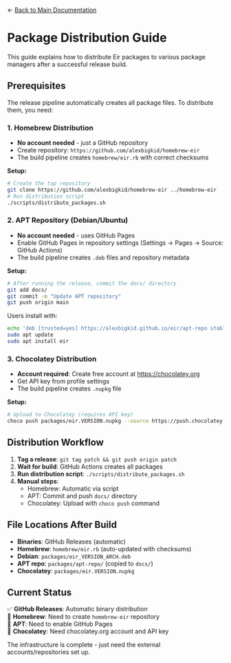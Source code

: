 ← [Back to Main Documentation](../README.md)

# Package Distribution Guide

This guide explains how to distribute Eir packages to various package managers after a successful release build.

## Prerequisites

The release pipeline automatically creates all package files. To distribute them, you need:

### 1. Homebrew Distribution
- **No account needed** - just a GitHub repository
- Create repository: `https://github.com/alexbigkid/homebrew-eir`
- The build pipeline creates `homebrew/eir.rb` with correct checksums

**Setup:**
```bash
# Create the tap repository
git clone https://github.com/alexbigkid/homebrew-eir ../homebrew-eir
# Run distribution script
./scripts/distribute_packages.sh
```

### 2. APT Repository (Debian/Ubuntu)
- **No account needed** - uses GitHub Pages
- Enable GitHub Pages in repository settings (Settings → Pages → Source: GitHub Actions)
- The build pipeline creates `.deb` files and repository metadata

**Setup:**
```bash
# After running the release, commit the docs/ directory
git add docs/
git commit -m "Update APT repository"
git push origin main
```

Users install with:
```bash
echo 'deb [trusted=yes] https://alexbigkid.github.io/eir/apt-repo stable main' | sudo tee /etc/apt/sources.list.d/eir.list
sudo apt update
sudo apt install eir
```

### 3. Chocolatey Distribution
- **Account required**: Create free account at https://chocolatey.org
- Get API key from profile settings
- The build pipeline creates `.nupkg` file

**Setup:**
```bash
# Upload to Chocolatey (requires API key)
choco push packages/eir.VERSION.nupkg --source https://push.chocolatey.org/ --api-key YOUR_API_KEY
```

## Distribution Workflow

1. **Tag a release**: `git tag patch && git push origin patch`
2. **Wait for build**: GitHub Actions creates all packages
3. **Run distribution script**: `./scripts/distribute_packages.sh`
4. **Manual steps**:
   - Homebrew: Automatic via script
   - APT: Commit and push `docs/` directory
   - Chocolatey: Upload with `choco push` command

## File Locations After Build

- **Binaries**: GitHub Releases (automatic)
- **Homebrew**: `homebrew/eir.rb` (auto-updated with checksums)
- **Debian**: `packages/eir_VERSION_ARCH.deb`
- **APT repo**: `packages/apt-repo/` (copied to `docs/`)
- **Chocolatey**: `packages/eir.VERSION.nupkg`

## Current Status

✅ **GitHub Releases**: Automatic binary distribution  
🔄 **Homebrew**: Need to create `homebrew-eir` repository  
🔄 **APT**: Need to enable GitHub Pages  
🔄 **Chocolatey**: Need chocolatey.org account and API key  

The infrastructure is complete - just need the external accounts/repositories set up.